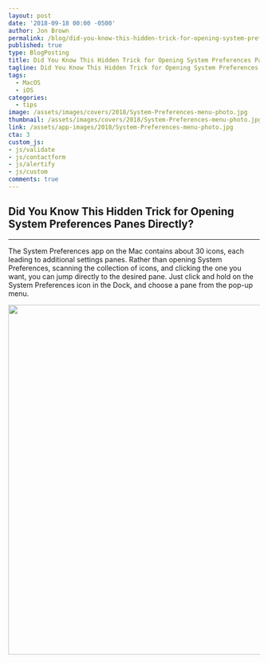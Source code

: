 ```yaml
---
layout: post
date: '2018-09-18 00:00 -0500'
author: Jon Brown
permalink: /blog/did-you-know-this-hidden-trick-for-opening-system-preferences-panes-directly/
published: true
type: BlogPosting
title: Did You Know This Hidden Trick for Opening System Preferences Panes Directly
tagline: Did You Know This Hidden Trick for Opening System Preferences Panes Directly
tags:
  - MacOS
  - iOS
categories:
  - tips
image: /assets/images/covers/2018/System-Preferences-menu-photo.jpg
thumbnail: /assets/images/covers/2018/System-Preferences-menu-photo.jpg
link: /assets/app-images/2018/System-Preferences-menu-photo.jpg
cta: 3
custom_js:
- js/validate
- js/contactform
- js/alertify
- js/custom
comments: true
---
```

## Did You Know This Hidden Trick for Opening System Preferences Panes Directly?
---

The System Preferences app on the Mac contains about 30 icons, each
leading to additional settings panes. Rather than opening System
Preferences, scanning the collection of icons, and clicking the one you
want, you can jump directly to the desired pane. Just click and hold on
the System Preferences icon in the Dock, and choose a pane from the
pop-up menu.

<img src="{{ site.site_cdn }}/assets/images/blog/2018/preferencepane/image2.jpg" class="img-fluid rounded m-2" width="700" />